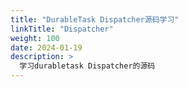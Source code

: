 ```yaml
---
title: "DurableTask Dispatcher源码学习"
linkTitle: "Dispatcher"
weight: 100
date: 2024-01-19
description: >
  学习durabletask Dispatcher的源码
---
```


